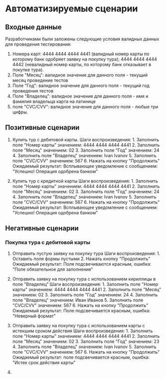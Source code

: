 # Автоматизируемые сценарии

## Входные данные 

Разработчиками были заложены следующие условия валидных данных для проведения тестирования: 
1. Номера карт: 4444 4444 4444 4441 (валидный номер карты по которому банк одобряет заявку на покупку тура); 4444 4444 4444 4442 (невалидный номер карты, по которому банк отказывает в покупке тура).
2. Поле "Месяц": валидное значение для данного поля - текущий месяц проведение тестов
3. Поле "Год": валидное значение для данного поля - текущий год проведения тестов
4. Поле "Владелец": валидное значение для данного поля - имя и фамилия владельца карта на латинице
5. поле "CVC/CVV": валидное значение для данного поля - любые три цифры. 

## Позитивные сценарии 

1. Купить тур с дебитовой карты.
   Шаги воспроизведения:
            1. Заполнить поле "Номер карты" значением: 4444 4444 4444 4441
            2. Заполнить поле "Месяц" значением: 02
            3. Заполнить поле "Год" значением: 24
            4. Заполнить поле "Владелец" значением: Ivan Ivanov
            5. Заполнить поле "CVC/CVV" значением: 567
            6. Нажать на кнопку "Продолжить"
   Ожидаемый результат: Всплывающее уведомление с сообщением: "Успешно! Операция одобрена банком"

2. Купить тур с кредитной карты
   Шаги воспроизведения:
            1. Заполнить поле "Номер карты" значением: 4444 4444 4444 4441
            2. Заполнить поле "Месяц" значением: 02
            3. Заполнить поле "Год" значением: 24
            4. Заполнить поле "Владелец" значением: Ivan Ivanov
            5. Заполнить поле "CVC/CVV" значением: 567
            6. Нажать на кнопку "Продолжить"
   Ожидаемый результат: Всплывающее уведомление с сообщением: "Успешно! Операция одобрена банком"

## Негативные сценарии

### Покупка тура с дебитовой карты

1. Отправить пустую заявку на покупку тура 
    Шаги воспроизведения: 
           1. Оставить поля формы пустыми
           2. Нажать кнопку "Продолжить"
    Ожидаемый результат: Поля подсвечиваются красным, ошибка: "Поле обязательное для заполнения"

2. Отправить заявку на покупку тура с использованием кириллицы в поле "Владелец"
   Шаги воспроизведения:
         1. Заполнить поле "Номер карты" значением: 4444 4444 4444 4441
         2. Заполнить поле "Месяц" значением: 02
         3. Заполнить поле "Год" значением: 24
         4. Заполнить поле "Владелец" значением: Иван Иванов
         5. Заполнить поле "CVC/CVV" значением: 567
         6. Нажать на кнопку "Продолжить"
   Ожидаемый результат: Поле подсвечивается красным, ошибка: "Неверный формат"

3. Отправить заявку на покупку тура с использованием карты с истекшим сроком действия
   Шаги воспроизведения: 
        1. Заполнить поле "Номер карты" значением: 4444 4444 4444 4441
        2. Заполнить поле "Месяц" значением: 02
        3. Заполнить поле "Год" значением: 23
        4. Заполнить поле "Владелец" значением: Ivan Ivanov
        5. Заполнить поле "CVC/CVV" значением: 567
        6. Нажать на кнопку "Продолжить"
   Ожидаемый результат: поле подсвечивается красным, ошибка: "Истек срок действия карты"

4. 
   
